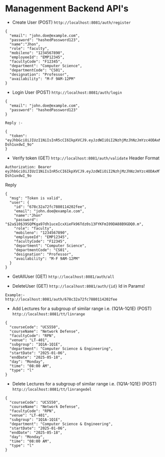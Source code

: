# Managenment Backend API's

- Create User (POST)
  `http://localhost:8081/auth/register`

```
{
  "email": "john.doe@example.com",
  "password": "hashedPassword123",
  "name":"Jhon",
  "role": "faculty",
  "mobileno": "1234567890",
  "employeeId": "EMP12345",
  "facultyCode": "F12345",
  "department": "Computer Science",
  "departmentCode": "CS01",
  "designation": "Professor",
  "availability": "M-F 9AM-12PM"
}
```

- Login User (POST)
  `http://localhost:8081/auth/login`

```
{
  "email": "john.doe@example.com",
  "password": "hashedPassword123"
}
```

```
Reply :-

{
  "token": "eyJhbGciOiJIUzI1NiIsInR5cCI6IkpXVCJ9.eyJzdWIiOiI2NzhjMzJhNzJmYzc4ODAxMTQyMDJmZWUiLCJleHAiOjE3MzkwNDEyODgsImlhdCI6MTczNzI0MTI4OH0.0qk2yd_S4AHjFYbma6FDSEigfNBq7B-Dsh1uxdwI_9o"
}
```

- Verify token (GET)
  `http://localhost:8081/auth/validate`
  Header Format

```
Authorization: Bearer eyJhbGciOiJIUzI1NiIsInR5cCI6IkpXVCJ9.eyJzdWIiOiI2NzhjMzJhNzJmYzc4ODAxMTQyMDJmZWUiLCJleHAiOjE3MzkwNDEyODgsImlhdCI6MTczNzI0MTI4OH0.0qk2yd_S4AHjFYbma6FDSEigfNBq7B-Dsh1uxdwI_9o

```

Reply

```
{
  "msg": "Token is valid",
  "user": {
    "id": "678c32a72fc7880114202fee",
    "email": "john.doe@example.com",
    "name":"Jhon"
    "password": "$2a$10$39SQPKga97dh1uceIcxXieFk96Tdz0s13FYKFmI09DA88B9GDQ0.m",
    "role": "faculty",
    "mobileno": "1234567890",
    "employeeId": "EMP12345",
    "facultyCode": "F12345",
    "department": "Computer Science",
    "departmentCode": "CS01",
    "designation": "Professor",
    "availability": "M-F 9AM-12PM"
  }
}
```

- GetAllUser (GET)
  `http://localhost:8081/auth/all`

- DeleteUser (GET)
  `http://localhost:8081/auth/{id}` Id in Params!

```
Example:-
http://localhost:8081/auth/678c32a72fc7880114202fee
```

- Add Lectures for a subgroup of similar range i.e. (1Q1A-1Q1E) (POST)
  `http://localhost:8081/tt/linrange`

```
{
  "courseCode": "UCS550",
  "courseName": "Network Defense",
  "facultyCode": "RPN",
  "venue": "LT-401",
  "subgroup": "1Q1A-1Q1E",
  "department": "Computer Science & Engineering",
  "startDate": "2025-01-06",
  "endDate": "2025-05-18",
  "day": "Monday",
  "time": "08:00 AM",
  "type": "l"
}
```

- Delete Lectures for a subgroup of similar range i.e. (1Q1A-1Q1E) (POST)
  `http://localhost:8081/tt/linrangedel`

```
{
  "courseCode": "UCS550",
  "courseName": "Network Defense",
  "facultyCode": "RPN",
  "venue": "LT-401",
  "subgroup": "1Q1A-1Q1E",
  "department": "Computer Science & Engineering",
  "startDate": "2025-01-06",
  "endDate": "2025-05-18",
  "day": "Monday",
  "time": "08:00 AM",
  "type": "l"
}
```
